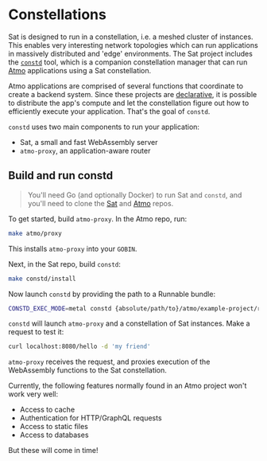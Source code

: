 # Constellations

Sat is designed to run in a constellation, i.e. a meshed cluster of instances. This enables very interesting network topologies which can run applications in massively distributed and 'edge' environments. The Sat project includes the [`constd`](https://github.com/suborbital/sat/tree/main/constd) tool, which is a companion constellation manager that can run [Atmo](https://github.com/suborbital/atmo) applications using a Sat constellation.

Atmo applications are comprised of several functions that coordinate to create a backend system. Since these projects are [declarative](https://atmo.suborbital.dev/concepts/the-directive), it is possible to distribute the app's compute and let the constellation figure out how to efficiently execute your application. That's the goal of `constd`.

`constd` uses two main components to run your application:
- Sat, a small and fast WebAssembly server
- `atmo-proxy`, an application-aware router
## Build and run constd
> You'll need Go (and optionally Docker) to run Sat and `constd`, and you'll need to clone the [Sat](https://github.com/suborbital/sat) and [Atmo](https://github.com/suborbital/atmo) repos.

To get started, build `atmo-proxy`. In the Atmo repo, run:
```bash
make atmo/proxy
```
This installs `atmo-proxy` into your `GOBIN`.

Next, in the Sat repo, build `constd`:
```bash
make constd/install
```
Now launch `constd` by providing the path to a Runnable bundle:
```bash
CONSTD_EXEC_MODE=metal constd {absolute/path/to}/atmo/example-project/runnables.wasm.zip
```

`constd` will launch `atmo-proxy` and a constellation of Sat instances. Make a request to test it:
```bash
curl localhost:8080/hello -d 'my friend'
```

`atmo-proxy` receives the request, and proxies execution of the WebAssembly functions to the Sat constellation.

Currently, the following features normally found in an Atmo project won't work very well:
- Access to cache
- Authentication for HTTP/GraphQL requests
- Access to static files
- Access to databases

But these will come in time!